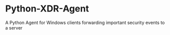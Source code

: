 # Python-XDR-Agent
A Python Agent for Windows clients forwarding important security events to a server
